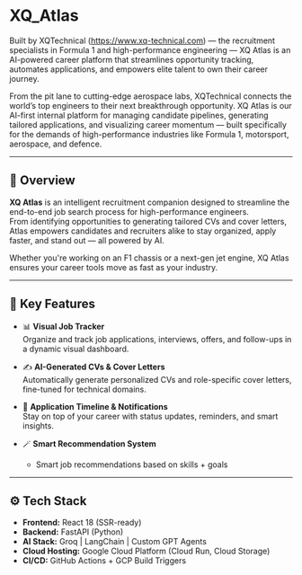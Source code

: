 # XQ_Atlas
Built by XQTechnical (https://www.xq-technical.com) — the recruitment specialists in Formula 1 and high-performance engineering — XQ Atlas is an AI-powered career platform that streamlines opportunity tracking, automates applications, and empowers elite talent to own their career journey.



From the pit lane to cutting-edge aerospace labs, XQTechnical connects the world’s top engineers to their next breakthrough opportunity.
XQ Atlas is our AI-first internal platform for managing candidate pipelines, generating tailored applications, and visualizing career momentum — built specifically for the demands of high-performance industries like Formula 1, motorsport, aerospace, and defence.

---

## 🚀 Overview

**XQ Atlas** is an intelligent recruitment companion designed to streamline the end-to-end job search process for high-performance engineers.  
From identifying opportunities to generating tailored CVs and cover letters, Atlas empowers candidates and recruiters alike to stay organized, apply faster, and stand out — all powered by AI.

Whether you're working on an F1 chassis or a next-gen jet engine, XQ Atlas ensures your career tools move as fast as your industry.

---

## 🧠 Key Features

- 📊 **Visual Job Tracker**  
  Organize and track job applications, interviews, offers, and follow-ups in a dynamic visual dashboard.

- ✍️ **AI-Generated CVs & Cover Letters**  
  Automatically generate personalized CVs and role-specific cover letters, fine-tuned for technical domains.

- 📅 **Application Timeline & Notifications**  
  Stay on top of your career with status updates, reminders, and smart insights.


- 🪄 **Smart Recommendation System**  
  - Smart job recommendations based on skills + goals  

---

## ⚙️ Tech Stack

- **Frontend:** React 18 (SSR-ready)  
- **Backend:** FastAPI (Python)  
- **AI Stack:** Groq | LangChain | Custom GPT Agents  
- **Cloud Hosting:** Google Cloud Platform (Cloud Run, Cloud Storage)  
- **CI/CD:** GitHub Actions + GCP Build Triggers  

